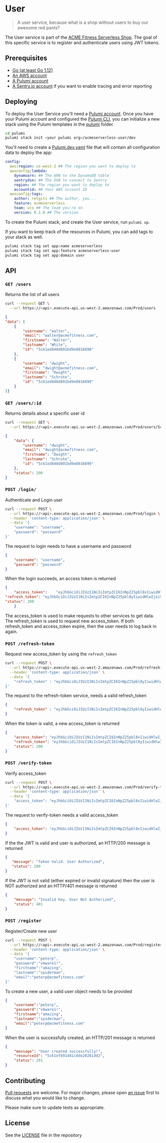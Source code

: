 # User

> A user service, because what is a shop without users to buy our awesome red pants?

The User service is part of the [ACME Fitness Serverless Shop](https://github.com/retgits/acme-serverless). The goal of this specific service is to register and authenticate users using JWT tokens.

## Prerequisites

* [Go (at least Go 1.12)](https://golang.org/dl/)
* [An AWS account](https://portal.aws.amazon.com/billing/signup)
* [A Pulumi account](https://app.pulumi.com/signup)
* [A Sentry.io account](https://sentry.io) if you want to enable tracing and error reporting

## Deploying

To deploy the User Service you'll need a [Pulumi account](https://app.pulumi.com/signup). Once you have your Pulumi account and configured the [Pulumi CLI](https://www.pulumi.com/docs/get-started/aws/install-pulumi/), you can initialize a new stack using the Pulumi templates in the [pulumi](./pulumi) folder.

```bash
cd pulumi
pulumi stack init <your pulumi org>/acmeserverless-user/dev
```

You'll need to create a [Pulumi.dev.yaml](./pulumi/Pulumi.dev.yaml) file that will contain all configuration data to deploy the app:

```yaml
config:
  aws:region: us-west-2 ## The region you want to deploy to
  awsconfig:lambda:
    dynamoarn: ## The ARN to the DynamoDB table
    sentrydsn: ## The DSN to connect to Sentry
    region: ## The region you want to deploy to
    accountid: ## Your AWS sccount ID
  awsconfig:tags:
    author: retgits ## The author, you...
    feature: acmeserverless
    team: vcs ## The team you're on
    version: 0.1.0 ## The version
```

To create the Pulumi stack, and create the User service, run `pulumi up`.

If you want to keep track of the resources in Pulumi, you can add tags to your stack as well.

```bash
pulumi stack tag set app:name acmeserverless
pulumi stack tag set app:feature acmeserverless-user
pulumi stack tag set app:domain user
```

## API

### `GET /users`

Returns the list of all users

```bash
curl --request GET \
  --url https://<api>.execute-api.us-west-2.amazonaws.com/Prod/users
```

```json
{
"data": [
    {
        "username": "walter",
        "email": "walter@acmefitness.com",
        "firstname": "Walter",
        "lastname": "White",
        "id": "5c61ed848d891bd9e8016898"
    },
    {
        "username": "dwight",
        "email": "dwight@acmefitness.com",
        "firstname": "Dwight",
        "lastname": "Schrute",
        "id": "5c61ed848d891bd9e8016899"
    }
]}
```

### `GET /users/:id`

Returns details about a specific user id

```bash
curl --request GET \
  --url https://<api>.execute-api.us-west-2.amazonaws.com/Prod/users/5c61ed848d891bd9e8016899
```

```json
{
    "data": {
        "username": "dwight",
        "email": "dwight@acmefitness.com",
        "firstname": "Dwight",
        "lastname": "Schrute",
        "id": "5c61ed848d891bd9e8016899"
    },
    "status": 200
}
```

### `POST /login/`

Authenticate and Login user

```bash
curl --request POST \
  --url https://<api>.execute-api.us-west-2.amazonaws.com/Prod/login \
  --header 'content-type: application/json' \
  --data '{ 
    "username": "username",
    "password": "password"
}'
```

The request to login needs to have a username and password

```json
{ 
    "username": "username",
    "password": "password"
}
```

When the login succeeds, an access token is returned

```json
{
    "access_token":    "eyJhbGciOiJIUzI1NiIsImtpZCI6InNpZ25pbl8xIiwidHlwIjoiSldUIn0.eyJVc2VybmFtZSI6ImVyaWMiLCJleHAiOjE1NzA3NjI5NzksInN1YiI6IjVkOTNlMTFjNmY4Zjk4YzlmYjI0ZGU0NiJ9.n70EAaiY6rbH1QzpoUJhx3hER4odW8FuN2wYG1sgH7g",
"refresh_token": "eyJhbGciOiJIUzI1NiIsImtpZCI6InNpZ25pbl8yIiwidHlwIjoiSldUIn0.eyJleHAiOjE1NzA3NjM1NzksInN1YiI6IjVkOTNlMTFjNmY4Zjk4YzlmYjI0ZGU0NiJ9.zwGB1340IVMLjMf_UnFC_rEeNdD131OGPcg_S0ea8DE",
"status": 200
    }
```

The access_token is used to make requests to other services to get data. The refresh_token is used to request new access_token. If both refresh_token and access_token expire, then the user needs to log back in again.

### `POST /refresh-token`

Request new access_token by using the `refresh_token`

```bash
curl --request POST \
  --url https://<api>.execute-api.us-west-2.amazonaws.com/Prod/refresh-token \
  --header 'content-type: application/json' \
  --data '{
    "refresh_token" : "eyJhbGciOiJIUzI1NiIsImtpZCI6InNpZ25pbl8yIiwidHlwIjoiSldUIn0.eyJleHAiOjE1NzA3NjM1NzksInN1YiI6IjVkOTNlMTFjNmY4Zjk4YzlmYjI0ZGU0NiJ9.zwGB1340IVMLjMf_UnFC_rEeNdD131OGPcg_S0ea8DE"
}'
```

The request to the refresh-token service, needs a valid refresh_token

```json
{
    "refresh_token" : "eyJhbGciOiJIUzI1NiIsImtpZCI6InNpZ25pbl8yIiwidHlwIjoiSldUIn0.eyJleHAiOjE1NzA3NjM1NzksInN1YiI6IjVkOTNlMTFjNmY4Zjk4YzlmYjI0ZGU0NiJ9.zwGB1340IVMLjMf_UnFC_rEeNdD131OGPcg_S0ea8DE"
}
```

When the token is valid, a new access_token is returned

```json
{
    "access_token": "eyJhbGciOiJIUzI1NiIsImtpZCI6InNpZ25pbl8xIiwidHlwIjoiSldUIn0.eyJVc2VybmFtZSI6ImVyaWMiLCJleHAiOjE1NzA3NjMyMjksInN1YiI6IjVkOTNlMTFjNmY4Zjk4YzlmYjI0ZGU0NiJ9.wrWsDNor28aWv6huKUHAuVyROGAXqjO5luPfa5K5NQI",
    "refresh_token": "eyJhbGciOiJIUzI1NiIsImtpZCI6InNpZ25pbl8yIiwidHlwIjoiSldUIn0.eyJleHAiOjE1NzA3NjM1NzksInN1YiI6IjVkOTNlMTFjNmY4Zjk4YzlmYjI0ZGU0NiJ9.zwGB1340IVMLjMf_UnFC_rEeNdD131OGPcg_S0ea8DE",
    "status": 200
}
```

### `POST /verify-token`

Verify access_token

```bash
curl --request POST \
  --url https://<api>.execute-api.us-west-2.amazonaws.com/Prod/verify-token \
  --header 'content-type: application/json' \
  --data '{
    "access_token": "eyJhbGciOiJIUzI1NiIsImtpZCI6InNpZ25pbl8xIiwidHlwIjoiSldUIn0.eyJVc2VybmFtZSI6ImVyaWMiLCJleHAiOjE1NzA3NjMyMjksInN1YiI6IjVkOTNlMTFjNmY4Zjk4YzlmYjI0ZGU0NiJ9.wrWsDNor28aWv6huKUHAuVyROGAXqjO5luPfa5K5NQI"
}'
```

The request to verify-token needs a valid access_token

```json
{
    "access_token": "eyJhbGciOiJIUzI1NiIsImtpZCI6InNpZ25pbl8xIiwidHlwIjoiSldUIn0.eyJVc2VybmFtZSI6ImVyaWMiLCJleHAiOjE1NzA3NjMyMjksInN1YiI6IjVkOTNlMTFjNmY4Zjk4YzlmYjI0ZGU0NiJ9.wrWsDNor28aWv6huKUHAuVyROGAXqjO5luPfa5K5NQI"
}
```

If the the JWT is valid and user is authorized, an HTTP/200 message is returned

```json
{
   "message": "Token Valid. User Authorized",
   "status": 200
}
```

If the JWT is not valid (either expired or invalid signature) then the user is NOT authorized and an HTTP/401 message is returned

```json
{
    "message": "Invalid Key. User Not Authorized",
    "status": 401
}
```

### `POST /register`

Register/Create new user

```bash
curl --request POST \
  --url https://<api>.execute-api.us-west-2.amazonaws.com/Prod/register \
  --header 'content-type: application/json' \
  --data '{
    "username":"peterp",
    "password":"vmware1!",
    "firstname":"amazing",
    "lastname":"spiderman",
    "email":"peterp@acmefitness.com"
}'
```

To create a new user, a valid user object needs to be provided

```json
{
    "username":"peterp",
    "password":"vmware1!",
    "firstname":"amazing",
    "lastname":"spiderman",
    "email":"peterp@acmefitness.com"
}
```

When the user is successfully created, an HTTP/201 message is returned

```json
{
    "message": "User created successfully!",
    "resourceId": "5c61ef891d41c8de20281dd2",
    "status": 201
}
```

## Contributing

[Pull requests](https://github.com/retgits/acme-serverless-user/pulls) are welcome. For major changes, please open [an issue](https://github.com/retgits/acme-serverless-user/issues) first to discuss what you would like to change.

Please make sure to update tests as appropriate.

## License

See the [LICENSE](./LICENSE) file in the repository